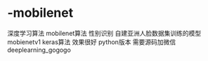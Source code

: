 # -mobilenet
深度学习算法 mobilenet算法 性别识别 自建亚洲人脸数据集训练的模型 mobienetv1  keras算法 效果很好 python版本 需要源码加微信 deeplearning_gogogo
